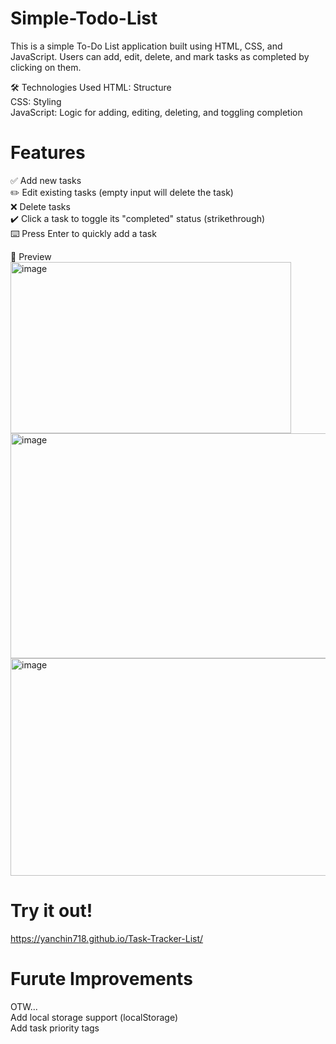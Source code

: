 # Simple-Todo-List
This is a simple To-Do List application built using HTML, CSS, and JavaScript. Users can add, edit, delete, and mark tasks as completed by clicking on them.

🛠️ Technologies Used
HTML: Structure  
CSS: Styling  
JavaScript: Logic for adding, editing, deleting, and toggling completion

# Features
✅ Add new tasks  
✏️ Edit existing tasks (empty input will delete the task)  
❌ Delete tasks  
✔️ Click a task to toggle its "completed" status (strikethrough)  
⌨️ Press Enter to quickly add a task  

📸 Preview
<img width="449" height="274" alt="image" src="https://github.com/user-attachments/assets/adf67b45-b3c1-45e7-bf40-c4d66bb4256e" />  
<img width="599" height="360" alt="image" src="https://github.com/user-attachments/assets/68a6d672-1c10-4ef8-b49e-d7db668b0caa" />  
<img width="726" height="348" alt="image" src="https://github.com/user-attachments/assets/5152488b-36ac-481a-ae63-818e45ef06d5" />  

# Try it out!
https://yanchin718.github.io/Task-Tracker-List/  

# Furute Improvements
OTW...  
Add local storage support (localStorage)  
Add task priority tags  
